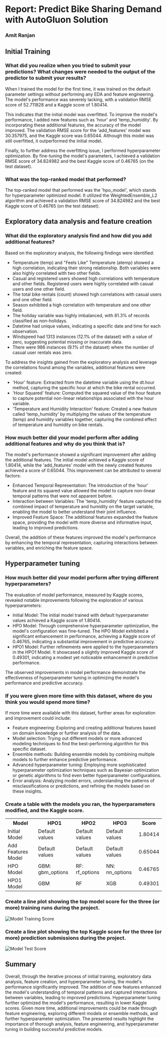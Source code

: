<!DOCTYPE html>
<html>
<head>
   <h1>Report: Predict Bike Sharing Demand with AutoGluon Solution</h1>
</head>
<body>
 
  <h3>Amit Ranjan</h3>

  <h2>Initial Training</h2>
  <h3>What did you realize when you tried to submit your predictions? What changes were needed to the output of the predictor to submit your results?</h3>
  <p>When I trained the model for the first time, it was trained on the default parameter settings without performing any EDA and feature engineering. The model's performance was severely lacking, with a validation RMSE score of 52.711828 and a Kaggle score of 1.80414.</p>
  <p>This indicates that the initial model was overfitted. To improve the model's performance, I added new features such as 'hour' and 'temp_humidity'. By incorporating these additional features, the accuracy of the model improved. The validation RMSE score for the 'add_features' model was 30.357975, and the Kaggle score was 0.65044. Although this model was still overfitted, it outperformed the initial model.</p>
  <p>Finally, to further address the overfitting issue, I performed hyperparameter optimization. By fine-tuning the model's parameters, I achieved a validation RMSE score of 34.824982 and the best Kaggle score of 0.46765 (on the test dataset).</p>

  <h3>What was the top-ranked model that performed?</h3>
  <p>The top-ranked model that performed was the 'hpo_model', which stands for hyperparameter optimized model. It utilized the WeightedEnsemble_L2 algorithm and achieved a validation RMSE score of 34.824982 and the best Kaggle score of 0.46765 (on the test dataset).</p>

  <h2>Exploratory data analysis and feature creation</h2>
  <h3>What did the exploratory analysis find and how did you add additional features?</h3>
  <p>Based on the exploratory analysis, the following findings were identified:</p>
  <ul>
    <li>Temperature (temp) and "Feels Like" Temperature (atemp) showed a high correlation, indicating their strong relationship. Both variables were also highly correlated with two other fields.</li>
    <li>Casual and registered users showed high correlations with temperature and other fields. Registered users were highly correlated with casual users and one other field.</li>
    <li>The total bike rentals (count) showed high correlations with casual users and one other field.</li>
    <li>Season exhibited a high correlation with temperature and one other field.</li>
    <li>The holiday variable was highly imbalanced, with 81.3% of records classified as non-holidays.</li>
    <li>Datetime had unique values, indicating a specific date and time for each observation.</li>
    <li>Windspeed had 1313 instances (12.1% of the dataset) with a value of zero, suggesting potential missing or inaccurate data.</li>
    <li>There were 986 instances (9.1% of the dataset) where the number of casual user rentals was zero.</li>
  </ul>
  <p>To address the insights gained from the exploratory analysis and leverage the correlations found among the variables, additional features were created:</p>
  <ul>
    <li>'Hour' feature: Extracted from the datetime variable using the dt.hour method, capturing the specific hour at which the bike rental occurred.</li>
    <li>'Hour Squared' feature: Computed the squared value of the hour feature to capture potential non-linear relationships associated with the hour variable.</li>
    <li>'Temperature and Humidity Interaction' feature: Created a new feature called 'temp_humidity' by multiplying the values of the temperature (temp) and humidity variables together, capturing the combined effect of temperature and humidity on bike rentals.</li>
  </ul>
  
  <h3>How much better did your model perform after adding additional features and why do you think that is?</h3>
  <p>The model's performance showed a significant improvement after adding the additional features. The initial model achieved a Kaggle score of 1.80414, while the 'add_features' model with the newly created features achieved a score of 0.65044. This improvement can be attributed to several factors:</p>
  <ul>
    <li>Enhanced Temporal Representation: The introduction of the 'hour' feature and its squared value allowed the model to capture non-linear temporal patterns that were not apparent before.</li>
    <li>Interaction between Variables: The 'temp_humidity' feature captured the combined impact of temperature and humidity on the target variable, enabling the model to better understand their joint influence.</li>
    <li>Improved Feature Space: The additional features expanded the feature space, providing the model with more diverse and informative input, leading to improved predictions.</li>
  </ul>
  <p>Overall, the addition of these features improved the model's performance by enhancing the temporal representation, capturing interactions between variables, and enriching the feature space.</p>

  <h2>Hyperparameter tuning</h2>
  <h3>How much better did your model perform after trying different hyperparameters?</h3>
  <p>The evaluation of model performance, measured by Kaggle scores, revealed notable improvements following the exploration of various hyperparameters:</p>
  <ul>
    <li>Initial Model: The initial model trained with default hyperparameter values achieved a Kaggle score of 1.80414.</li>
    <li>HPO Model: Through comprehensive hyperparameter optimization, the model's configuration was fine-tuned. The HPO Model exhibited a significant enhancement in performance, achieving a Kaggle score of 0.46765, indicating a substantial improvement in predictive accuracy.</li>
    <li>HPO1 Model: Further refinements were applied to the hyperparameters in the HPO1 Model. It showcased a slightly improved Kaggle score of 0.49301, indicating a modest yet noticeable enhancement in predictive performance.</li>
  </ul>
  <p>The observed improvements in model performance demonstrate the effectiveness of hyperparameter tuning in optimizing the model's performance and predictive accuracy.</p>

  <h3>If you were given more time with this dataset, where do you think you would spend more time?</h3>
  <p>If more time were available with this dataset, further areas for exploration and improvement could include:</p>
  <ul>
    <li>Feature engineering: Exploring and creating additional features based on domain knowledge or further analysis of the data.</li>
    <li>Model selection: Trying out different models or more advanced modeling techniques to find the best-performing algorithm for this specific dataset.</li>
    <li>Ensemble methods: Building ensemble models by combining multiple models to further enhance predictive performance.</li>
    <li>Advanced hyperparameter tuning: Employing more sophisticated hyperparameter optimization techniques such as Bayesian optimization or genetic algorithms to find even better hyperparameter configurations.</li>
    <li>Error analysis: Analyzing model errors, understanding the patterns of misclassifications or predictions, and refining the models based on these insights.</li>
  </ul>

  <h3>Create a table with the models you ran, the hyperparameters modified, and the Kaggle score.</h3>
  <table>
    <tr>
      <th>Model</th>
      <th>HPO1</th>
      <th>HPO2</th>
      <th>HPO3</th>
      <th>Score</th>
    </tr>
    <tr>
      <td>Initial Model</td>
      <td>Default values</td>
      <td>Default values</td>
      <td>Default values</td>
      <td>1.80414</td>
    </tr>
    <tr>
      <td>Add Features Model</td>
      <td>Default values</td>
      <td>Default values</td>
      <td>Default values</td>
      <td>0.65044</td>
    </tr>
    <tr>
      <td>HPO Model</td>
      <td>GBM: gbm_options</td>
      <td>RF: rf_options</td>
      <td>NN: nn_options</td>
      <td>0.46765</td>
    </tr>
    <tr>
      <td>HPO1 Model</td>
      <td>GBM</td>
      <td>RF</td>
      <td>XGB</td>
      <td>0.49301</td>
    </tr>
  </table>

  <h3>Create a line plot showing the top model score for the three (or more) training runs during the project.</h3>
  <img src="https://github.com/AmitRanjan235/Bike-Sharing-Demand-Prediction-udacity-AWSMLEScholarship/blob/main/project/img/model_test_score.png" alt="Model Training Score">

  <h3>Create a line plot showing the top Kaggle score for the three (or more) prediction submissions during the project.</h3>
  <img src="[project/img/model_test_score.png](https://github.com/AmitRanjan235/Bike-Sharing-Demand-Prediction/blob/fb751d85b35c323ca96286e2e392c471aacd7e94/project/img/model_test_score.png)" alt="Model Test Score">

  <h2>Summary</h2>
  <p>Overall, through the iterative process of initial training, exploratory data analysis, feature creation, and hyperparameter tuning, the model's performance significantly improved. The addition of new features enhanced the model's understanding of temporal patterns and captured interactions between variables, leading to improved predictions. Hyperparameter tuning further optimized the model's performance, resulting in lower Kaggle scores. Given more time, additional improvements could be made through feature engineering, exploring different models or ensemble methods, and further hyperparameter optimization. The presented results highlight the importance of thorough analysis, feature engineering, and hyperparameter tuning in building successful predictive models.</p>
</body>
</html>

